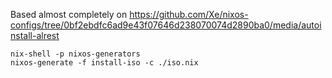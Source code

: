 Based almost completely on https://github.com/Xe/nixos-configs/tree/0bf2ebdfc6ad9e43f07646d238070074d2890ba0/media/autoinstall-alrest

```
nix-shell -p nixos-generators
nixos-generate -f install-iso -c ./iso.nix
```
